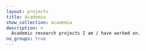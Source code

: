 ```yaml
---
layout: projects
title: Academia
show_collection: academia
description: >
  Academic research projects I am / have worked on.
no_groups: true
---
```

